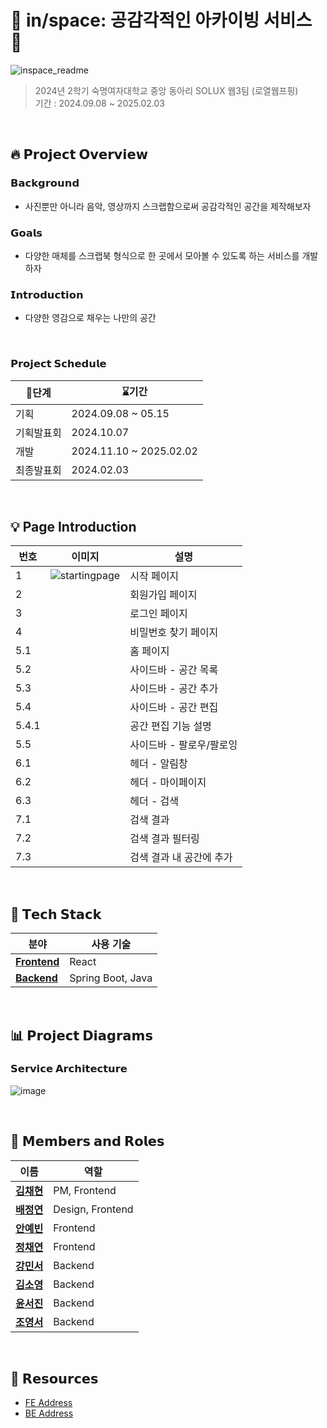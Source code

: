 # 📌 in/space: 공감각적인 아카이빙 서비스 📌

![inspace_readme](https://github.com/user-attachments/assets/d7d501d9-79b1-4fc3-a6be-12a3db0bf416)

> 2024년 2학기 숙명여자대학교 중앙 동아리 SOLUX 웹3팀 (로열웹프핑) <br />
> 기간 : 2024.09.08 ~ 2025.02.03 </br>

</br>

## 🔥 **𝗣𝗿𝗼𝗷𝗲𝗰𝘁 𝗢𝘃𝗲𝗿𝘃𝗶𝗲𝘄**

### 𝗕𝗮𝗰𝗸𝗴𝗿𝗼𝘂𝗻𝗱
- 사진뿐만 아니라 음악, 영상까지 스크랩함으로써 공감각적인 공간을 제작해보자

### 𝗚𝗼𝗮𝗹𝘀
- 다양한 매체를 스크랩북 형식으로 한 곳에서 모아볼 수 있도록 하는 서비스를 개발하자

### 𝗜𝗻𝘁𝗿𝗼𝗱𝘂𝗰𝘁𝗶𝗼𝗻
- 다양한 영감으로 채우는 나만의 공간

</br>

### 𝗣𝗿𝗼𝗷𝗲𝗰𝘁 𝗦𝗰𝗵𝗲𝗱𝘂𝗹𝗲

|    🚩단계           | ⌛기간              |
|----------------|------------------------|
| 기획           | 2024.09.08 ~ 05.15         |
| 기획발표회      | 2024.10.07              |
| 개발           | 2024.11.10 ~ 2025.02.02   |
| 최종발표회      | 2024.02.03               |

</br>

## 💡 **Page Introduction**

| 번호 | 이미지 | 설명 |
|------|--------|------|
| 1    | ![startingpage](https://github.com/user-attachments/assets/c484eabe-ad78-464c-ac80-0e9031fa2bba) | 시작 페이지 |
| 2    |  | 회원가입 페이지 |
| 3    |  | 로그인 페이지 |
| 4    |  | 비밀번호 찾기 페이지 |
| 5.1  |  | 홈 페이지 |
| 5.2  |  | 사이드바 - 공간 목록 |
| 5.3  |  | 사이드바 - 공간 추가 |
| 5.4  |  | 사이드바 - 공간 편집 |
| 5.4.1  |  | 공간 편집 기능 설명 |
| 5.5  |  | 사이드바 - 팔로우/팔로잉 |
| 6.1  |  | 헤더 - 알림창 |
| 6.2  |  | 헤더 - 마이페이지 |
| 6.3  |  | 헤더 - 검색 |
| 7.1  |  | 검색 결과 |
| 7.2  |  | 검색 결과 필터링 |
| 7.3  |  | 검색 결과 내 공간에 추가 |

</br>


## 🔧 **𝗧𝗲𝗰𝗵 𝗦𝘁𝗮𝗰𝗸**

| **분야**       | **사용 기술**                                 | 
|----------------|---------------------------------------------|   
| **[Frontend](https://github.com/2024-2-SOLUX-in-space/inspace-frontend)**   | React                       |
| **[Backend](https://github.com/2024-2-SOLUX-in-space/inspace-backend)**    | Spring Boot, Java   

</br>

##  📊 **𝗣𝗿𝗼𝗷𝗲𝗰𝘁 𝗗𝗶𝗮𝗴𝗿𝗮𝗺𝘀**


### 𝗦𝗲𝗿𝘃𝗶𝗰𝗲 𝗔𝗿𝗰𝗵𝗶𝘁𝗲𝗰𝘁𝘂𝗿𝗲
![image](https://github.com/user-attachments/assets/b834b1c4-891e-49d1-8401-9e4ef62f0764)


</br>

## 👥 **𝗠𝗲𝗺𝗯𝗲𝗿𝘀 𝗮𝗻𝗱 𝗥𝗼𝗹𝗲𝘀**

| **이름**            | **역할**              |
|---------------------|-----------------------|
| [**김채현**](https://github.com/chaehyeon03)    | PM, Frontend |
| [**배정연**](https://github.com/bluishflame)  | Design, Frontend  |
| [**안예빈**](https://github.com/ye-bean) | Frontend |
| [**정채연**](https://github.com/chaeyeon-jung)     | Frontend  |
| [**강민서**](https://github.com/1224kang)     | Backend  |
| [**김소영**](https://github.com/soyoung2118)     | Backend  |
| [**윤서진**](https://github.com/Y00NSJ)     | Backend  |
| [**조영서**](https://github.com/jjwm10625)     | Backend  |

</br>


## 🔗 𝗥𝗲𝘀𝗼𝘂𝗿𝗰𝗲𝘀
- <a href="https://github.com/2024-2-SOLUX-in-space/inspace-frontend">FE Address</a>
- <a href="https://github.com/2024-2-SOLUX-in-space/inspace-backend">BE Address</a>
